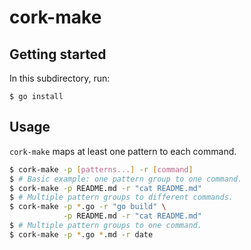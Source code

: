 # cork-make

## Getting started

In this subdirectory, run:

```
$ go install
```

## Usage

`cork-make` maps at least one pattern to each command.

```bash
$ cork-make -p [patterns...] -r [command]
$ # Basic example: one pattern group to one command.
$ cork-make -p README.md -r "cat README.md"
$ # Multiple pattern groups to different commands.
$ cork-make -p *.go -r "go build" \
            -p README.md -r "cat README.md"
$ # Multiple pattern groups to one command.
$ cork-make -p *.go *.md -r date
```
